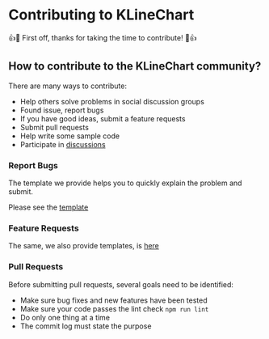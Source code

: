 # Contributing to KLineChart

👍🎉 First off, thanks for taking the time to contribute! 🎉👍

## How to contribute to the KLineChart community?

There are many ways to contribute:

-   Help others solve problems in social discussion groups
-   Found issue, report bugs
-   If you have good ideas, submit a feature requests
-   Submit pull requests
-   Help write some sample code
-   Participate in [discussions](https://github.com/ucharts/KLineChart/discussions)

### Report Bugs

The template we provide helps you to quickly explain the problem and submit.

Please see the [template](https://github.com/ucharts/KLineChart/issues/new?assignees=&labels=&template=bug_report.yml&title=%5BBug%5D+)

### Feature Requests

The same, we also provide templates, is [here](https://github.com/ucharts/KLineChart/issues/new?assignees=&labels=&template=feature_request.yml&title=%5BFeature%5D+)

### Pull Requests

Before submitting pull requests, several goals need to be identified:

-   Make sure bug fixes and new features have been tested
-   Make sure your code passes the lint check `npm run lint`
-   Do only one thing at a time
-   The commit log must state the purpose
